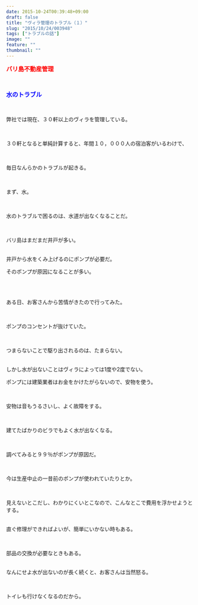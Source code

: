 ```yaml
---
date: 2015-10-24T00:39:48+09:00
draft: false
title: "ヴィラ管理のトラブル（１）"
slug: "2015/10/24/003948"
tags: ["トラブルの話"]
image: ""
feature: ""
thumbnail: ""
---
```

<p><font color="#ff0000" size="3"><strong>バリ島不動産管理</strong></font></p><br/><p><font color="#0000ff" size="3"><strong>水のトラブル</strong></font></p><br/><p>弊社では現在、３０軒以上のヴィラを管理している。</p><br/><p>３０軒となると単純計算すると、年間１０，０００人の宿泊客がいるわけで、</p><br/><p>毎日なんらかのトラブルが起きる。</p><br/><p>まず、水。</p><br/><p>水のトラブルで困るのは、水道が出なくなることだ。</p><br/><p>バリ島はまだまだ井戸が多い。</p><p><br/>井戸から水をくみ上げるのにポンプが必要だ。<br/></p><p>そのポンプが原因になることが多い。</p><br/><br/><p>ある日、お客さんから苦情がきたので行ってみた。</p><br/><p>ポンプのコンセントが抜けていた。</p><br/><p>つまらないことで駆り出されるのは、たまらない。</p><p><br/>しかし水が出ないことはヴィラによっては1度や2度でない。<br/></p><p>ポンプには建築業者はお金をかけたがらないので、安物を使う。</p><br/><p>安物は音もうるさいし、よく故障をする。</p><br/><p>建てたばかりのビラでもよく水が出なくなる。</p><br/><p>調べてみると９９％がポンプが原因だ。</p><br/><p>今は生産中止の一昔前のポンプが使われていたりとか。</p><br/><p>見えないとこだし、わかりにくいとこなので、こんなとこで費用を浮かせようとする。</p><p><br/>直ぐ修理ができればよいが、簡単にいかない時もある。</p><br/><p>部品の交換が必要なときもある。</p><p><br/>なんにせよ水が出ないのが長く続くと、お客さんは当然怒る。</p><br/><p>トイレも行けなくなるのだから。<br/></p>

